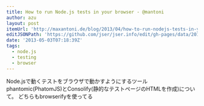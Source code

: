 ```yaml
---
title: How to run Node.js tests in your browser - @mantoni
author: azu
layout: post
itemUrl: 'http://maxantoni.de/blog/2013/04/how-to-run-nodejs-tests-in-your-browser.html'
editJSONPath: 'https://github.com/jser/jser.info/edit/gh-pages/data/2013/05/index.json'
date: '2013-05-03T07:18:39Z'
tags:
  - node.js
  - testing
  - browser
---
```

Node.jsで動くテストをブラウザで動かすようにするツールphantomic(PhatomJS)とConsolify(静的なテストページのHTMLを作成)について。
どちらもbrowserifyを使ってる
